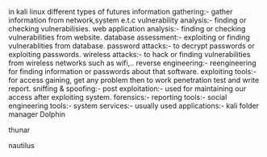 in kali linux different types of futures
information gathering:- gather information from network,system e.t.c
vulnerability analysis:- finding or checking vulnerabilisies.
web application analysis:- finding or checking vulnerabilities from website.
database assessment:- exploiting or finding vulnerablities from database.
password attacks:- to decrypt passwords or exploiting passwords.
wireless attacks:- to hack or finding vulnerabilities from wireless networks such as wifi,..
reverse engineering:- reengineering for finding information or passwords about that software.
exploiting tools:- for access gaining, get any problem then to work penetration test and write report. 
sniffing & spoofing:- 
post exploitation:- used for maintaining our access after exploiting system.
forensics:- 
reporting tools:- 
social engineering tools:- 
system services:- 
usually used applications:- 
kali folder manager
Dolphin 

thunar

nautilus


